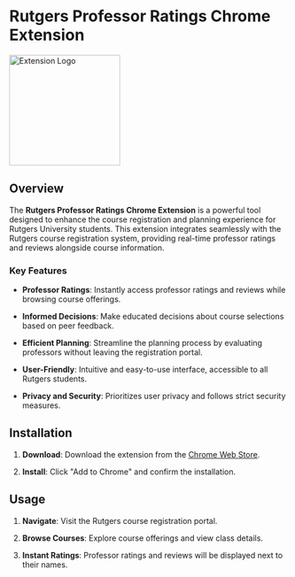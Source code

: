 # Rutgers Professor Ratings Chrome Extension

<img src="https://github.com/TekRekon/rutgers-judgemyprof-extension/assets/45916994/949db18c-1822-4415-9ec7-ac1dc2502fac" alt="Extension Logo" width="200px">


## Overview

The **Rutgers Professor Ratings Chrome Extension** is a powerful tool designed to enhance the course registration and planning experience for Rutgers University students. This extension integrates seamlessly with the Rutgers course registration system, providing real-time professor ratings and reviews alongside course information.

### Key Features

- **Professor Ratings**: Instantly access professor ratings and reviews while browsing course offerings.

- **Informed Decisions**: Make educated decisions about course selections based on peer feedback.

- **Efficient Planning**: Streamline the planning process by evaluating professors without leaving the registration portal.

- **User-Friendly**: Intuitive and easy-to-use interface, accessible to all Rutgers students.

- **Privacy and Security**: Prioritizes user privacy and follows strict security measures.

## Installation

1. **Download**: Download the extension from the [Chrome Web Store](https://chrome.google.com/webstore).

2. **Install**: Click "Add to Chrome" and confirm the installation.

## Usage

1. **Navigate**: Visit the Rutgers course registration portal.

2. **Browse Courses**: Explore course offerings and view class details.

3. **Instant Ratings**: Professor ratings and reviews will be displayed next to their names.
